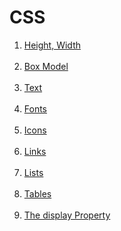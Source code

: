 # CSS

<ol>
  <li><a href="https://www.w3schools.com/css/css_dimension.asp">Height, Width</a></li><br>
  <li><a href="https://www.w3schools.com/css/css_boxmodel.asp">Box Model</a></li><br>
  <li><a href="https://www.w3schools.com/css/css_text.asp">Text</a></li><br>
  <li><a href="https://www.w3schools.com/css/css_font.asp">Fonts</a></li><br>
  <li><a href="https://www.w3schools.com/css/css_icons.asp">Icons</a></li><br>
  <li><a href="https://www.w3schools.com/css/css_link.asp">Links</a></li><br>
  <li><a href="https://www.w3schools.com/css/css_list.asp">Lists</a></li><br>
  <li><a href="https://www.w3schools.com/css/css_table.asp">Tables</a></li><br>
  <li><a href="https://www.w3schools.com/css/css_display_visibility.asp">The display Property</a></li><br>
</ol>
